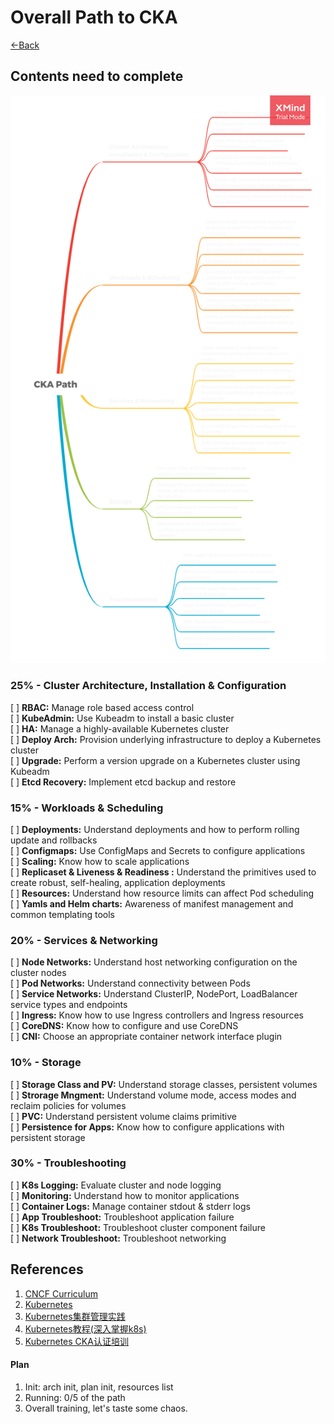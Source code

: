 # Overall Path to CKA
[←Back](..)
## Contents need to complete
[![to-complete-path](../resources/imgs/to-complete-path.png)](./CKA%20Path.xmind)

### 25% - Cluster Architecture, Installation & Configuration
[ ] **RBAC:** Manage role based access control  
[ ] **KubeAdmin:** Use Kubeadm to install a basic cluster  
[ ] **HA:** Manage a highly-available Kubernetes cluster  
[ ] **Deploy Arch:** Provision underlying infrastructure to deploy a Kubernetes cluster  
[ ] **Upgrade:** Perform a version upgrade on a Kubernetes cluster using Kubeadm  
[ ] **Etcd Recovery:** Implement etcd backup and restore  
### 15% - Workloads & Scheduling  
[ ] **Deployments:** Understand deployments and how to perform rolling update and rollbacks  
[ ] **Configmaps:** Use ConfigMaps and Secrets to configure applications  
[ ] **Scaling:** Know how to scale applications  
[ ] **Replicaset & Liveness & Readiness :** Understand the primitives used to create robust, self-healing, application deployments   
[ ] **Resources:** Understand how resource limits can affect Pod scheduling  
[ ] **Yamls and Helm charts:** Awareness of manifest management and common templating tools  
### 20% - Services & Networking
[ ] **Node Networks:** Understand host networking configuration on the cluster nodes  
[ ] **Pod Networks:** Understand connectivity between Pods  
[ ] **Service Networks:** Understand ClusterIP, NodePort, LoadBalancer service types and endpoints  
[ ] **Ingress:** Know how to use Ingress controllers and Ingress resources  
[ ] **CoreDNS:** Know how to configure and use CoreDNS  
[ ] **CNI:** Choose an appropriate container network interface plugin  
### 10% - Storage
[ ] **Storage Class and PV:** Understand storage classes, persistent volumes  
[ ] **Strorage Mngment:** Understand volume mode, access modes and reclaim policies for volumes  
[ ] **PVC:** Understand persistent volume claims primitive  
[ ] **Persistence for Apps:** Know how to configure applications with persistent storage  
### 30% - Troubleshooting  
[ ] **K8s Logging:** Evaluate cluster and node logging  
[ ] **Monitoring:** Understand how to monitor applications  
[ ] **Container Logs:** Manage container stdout & stderr logs  
[ ] **App Troubleshoot:** Troubleshoot application failure  
[ ] **K8s Troubleshoot:** Troubleshoot cluster component failure  
[ ] **Network Troubleshoot:** Troubleshoot networking  



## References
1. [CNCF Curriculum](https://github.com/cncf/curriculum)
2. [Kubernetes](https://github.com/kubernetes/kubernetes)
3. [Kubernetes集群管理实践](https://www.bilibili.com/video/BV1qJ411k7ZL)
4. [Kubernetes教程(深入掌握k8s)](https://www.bilibili.com/video/BV1W5411t7Ep)
5. [Kubernetes CKA认证培训](https://www.bilibili.com/video/BV1S7411m7vM)

#### Plan
1. Init: arch init, plan init, resources list
2. Running: 0/5 of the path
3. Overall training, let's taste some chaos.
